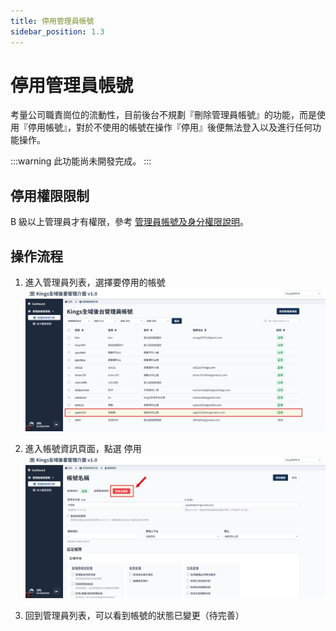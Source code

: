```yaml
---
title: 停用管理員帳號
sidebar_position: 1.3
---
```


# 停用管理員帳號

考量公司職責崗位的流動性，目前後台不規劃『刪除管理員帳號』的功能，而是使用『停用帳號』，對於不使用的帳號在操作『停用』後便無法登入以及進行任何功能操作。

:::warning 此功能尚未開發完成。
:::

## 停用權限限制

B 級以上管理員才有權限，參考 [管理員帳號及身分權限說明](./administer-rules.md)。

## 操作流程

1. 進入管理員列表，選擇要停用的帳號
   ![停用管理帳號](img/suspend-admin-01.png)

2. 進入帳號資訊頁面，點選 停用
   ![停用管理帳號](img/suspend-admin-02.png)

3. 回到管理員列表，可以看到帳號的狀態已變更（待完善）
